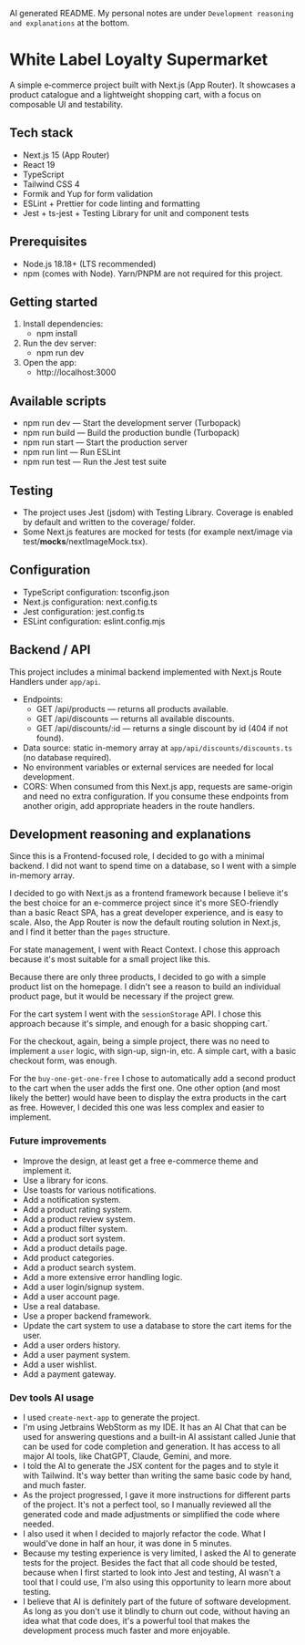 AI generated README. My personal notes are under `Development reasoning and explanations` at the bottom.

# White Label Loyalty Supermarket

A simple e‑commerce project built with Next.js (App Router). It showcases a product catalogue and a lightweight shopping cart, with a focus on composable UI and testability.

## Tech stack
- Next.js 15 (App Router)
- React 19
- TypeScript
- Tailwind CSS 4
- Formik and Yup for form validation
- ESLint + Prettier for code linting and formatting
- Jest + ts-jest + Testing Library for unit and component tests

## Prerequisites
- Node.js 18.18+ (LTS recommended)
- npm (comes with Node). Yarn/PNPM are not required for this project.

## Getting started
1. Install dependencies:
   - npm install
2. Run the dev server:
   - npm run dev
3. Open the app:
   - http://localhost:3000

## Available scripts
- npm run dev — Start the development server (Turbopack)
- npm run build — Build the production bundle (Turbopack)
- npm run start — Start the production server
- npm run lint — Run ESLint
- npm run test — Run the Jest test suite

## Testing
- The project uses Jest (jsdom) with Testing Library. Coverage is enabled by default and written to the coverage/ folder.
- Some Next.js features are mocked for tests (for example next/image via test/__mocks__/nextImageMock.tsx).

## Configuration
- TypeScript configuration: tsconfig.json
- Next.js configuration: next.config.ts
- Jest configuration: jest.config.ts
- ESLint configuration: eslint.config.mjs

## Backend / API
This project includes a minimal backend implemented with Next.js Route Handlers under `app/api`.
- Endpoints:
  - GET /api/products — returns all products available.
  - GET /api/discounts — returns all available discounts.
  - GET /api/discounts/:id — returns a single discount by id (404 if not found).
- Data source: static in-memory array at `app/api/discounts/discounts.ts` (no database required).
- No environment variables or external services are needed for local development.
- CORS: When consumed from this Next.js app, requests are same-origin and need no extra configuration. If you consume these endpoints from another origin, add appropriate headers in the route handlers.


## Development reasoning and explanations

Since this is a Frontend-focused role, I decided to go with a minimal backend. I did not want to spend time on a database, so I went with a simple in-memory array.

I decided to go with Next.js as a frontend framework because I believe it's the best choice for an e-commerce project since it's more SEO-friendly than a basic React SPA, has a great developer experience, and is easy to scale. Also, the App Router is now the default routing solution in Next.js, and I find it better than the `pages` structure.

For state management, I went with React Context. I chose this approach because it's most suitable for a small project like this.

Because there are only three products, I decided to go with a simple product list on the homepage. I didn't see a reason to build an individual product page, but it would be necessary if the project grew.

For the cart system I went with the `sessionStorage` API. I chose this approach because it's simple, and enough for a basic shopping cart.`

For the checkout, again, being a simple project, there was no need to implement a `user` logic, with sign-up, sign-in, etc. A simple cart, with a basic checkout form, was enough.

For the `buy-one-get-one-free` I chose to automatically add a second product to the cart when the user adds the first one. One other option (and most likely the better) would have been to display the extra products in the cart as free. However, I decided this one was less complex and easier to implement.


### Future improvements

- Improve the design, at least get a free e-commerce theme and implement it.
- Use a library for icons.
- Use toasts for various notifications.
- Add a notification system.
- Add a product rating system.
- Add a product review system.
- Add a product filter system.
- Add a product sort system.
- Add a product details page.
- Add product categories.
- Add a product search system.
- Add a more extensive error handling logic.
- Add a user login/signup system.
- Add a user account page.
- Use a real database.
- Use a proper backend framework.
- Update the cart system to use a database to store the cart items for the user.
- Add a user orders history.
- Add a user payment system.
- Add a user wishlist.
- Add a payment gateway.

### Dev tools AI usage

- I used `create-next-app` to generate the project.
- I'm using Jetbrains WebStorm as my IDE. It has an AI Chat that can be used for answering questions and a built-in AI assistant called Junie that can be used for code completion and generation. It has access to all major AI tools, like ChatGPT, Claude, Gemini, and more.
- I told the AI to generate the JSX content for the pages and to style it with Tailwind. It's way better than writing the same basic code by hand, and much faster.
- As the project progressed, I gave it more instructions for different parts of the project. It's not a perfect tool, so I manually reviewed all the generated code and made adjustments or simplified the code where needed.
- I also used it when I decided to majorly refactor the code. What I would've done in half an hour, it was done in 5 minutes.
- Because my testing experience is very limited, I asked the AI to generate tests for the project. Besides the fact that all code should be tested, because when I first started to look into Jest and testing, AI wasn't a tool that I could use, I'm also using this opportunity to learn more about testing.
- I believe that AI is definitely part of the future of software development. As long as you don't use it blindly to churn out code, without having an idea what that code does, it's a powerful tool that makes the development process much faster and more enjoyable.
